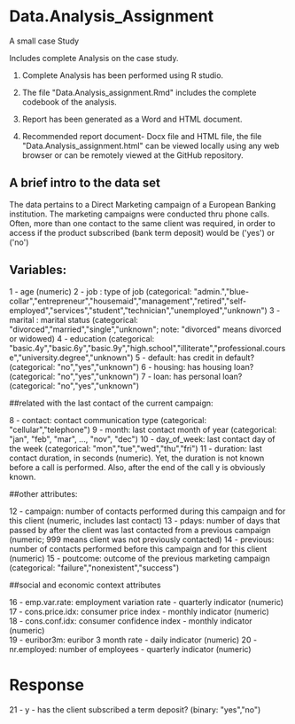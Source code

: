 # Data.Analysis_Assignment
A small case Study

Includes complete Analysis on the case study.

1. Complete Analysis has been performed using R studio.

2. The file "Data.Analysis_assignment.Rmd" includes the complete codebook of the analysis.

3. Report has been generated as a Word and HTML document.

4. Recommended report document- Docx file and HTML file, the file "Data.Analysis_assignment.html" can be viewed locally using any web browser or can be remotely viewed at the GitHub
	repository.

## A brief intro to the data set

The data pertains to a Direct Marketing campaign of a European Banking institution. 
The marketing campaigns were conducted thru phone calls. 
Often, more than one contact to the same client was required, in order to access if the product subscribed (bank term deposit) would be ('yes') or ('no') 
 
## Variables:
   
   1 - age (numeric)
   2 - job : type of job (categorical: "admin.","blue-collar","entrepreneur","housemaid","management","retired","self-employed","services","student","technician","unemployed","unknown")
   3 - marital : marital status (categorical: "divorced","married","single","unknown"; note: "divorced" means divorced or widowed)
   4 - education (categorical: "basic.4y","basic.6y","basic.9y","high.school","illiterate","professional.course","university.degree","unknown")
   5 - default: has credit in default? (categorical: "no","yes","unknown")
   6 - housing: has housing loan? (categorical: "no","yes","unknown")
   7 - loan: has personal loan? (categorical: "no","yes","unknown")
   
 ##related with the last contact of the current campaign:
 
   8 - contact: contact communication type (categorical: "cellular","telephone") 
   9 - month: last contact month of year (categorical: "jan", "feb", "mar", ..., "nov", "dec")
  10 - day_of_week: last contact day of the week (categorical: "mon","tue","wed","thu","fri")
  11 - duration: last contact duration, in seconds (numeric). Yet, the duration is not known before a call is performed. Also, after the end of the call y is obviously known. 

 ##other attributes:
 
  12 - campaign: number of contacts performed during this campaign and for this client (numeric, includes last contact)
  13 - pdays: number of days that passed by after the client was last contacted from a previous campaign (numeric; 999 means client was not previously contacted)
  14 - previous: number of contacts performed before this campaign and for this client (numeric)
  15 - poutcome: outcome of the previous marketing campaign (categorical: "failure","nonexistent","success")

 ##social and economic context attributes
 
  16 - emp.var.rate: employment variation rate - quarterly indicator (numeric)
  17 - cons.price.idx: consumer price index - monthly indicator (numeric)     
  18 - cons.conf.idx: consumer confidence index - monthly indicator (numeric)     
  19 - euribor3m: euribor 3 month rate - daily indicator (numeric)
  20 - nr.employed: number of employees - quarterly indicator (numeric)

 # Response 
 
  21 - y - has the client subscribed a term deposit? (binary: "yes","no")
